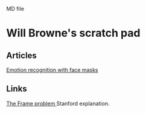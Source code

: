 MD file

 # Will Browne's scratch pad
  
 ## Articles 
 [Emotion recognition with face masks ](https://theconversation.com/when-faces-are-partially-covered-neither-people-nor-algorithms-are-good-at-reading-emotions-165005)
  
 ## Links
 [The Frame problem ](https://plato.stanford.edu/entries/frame-problem/) Stanford explanation.
  
  

